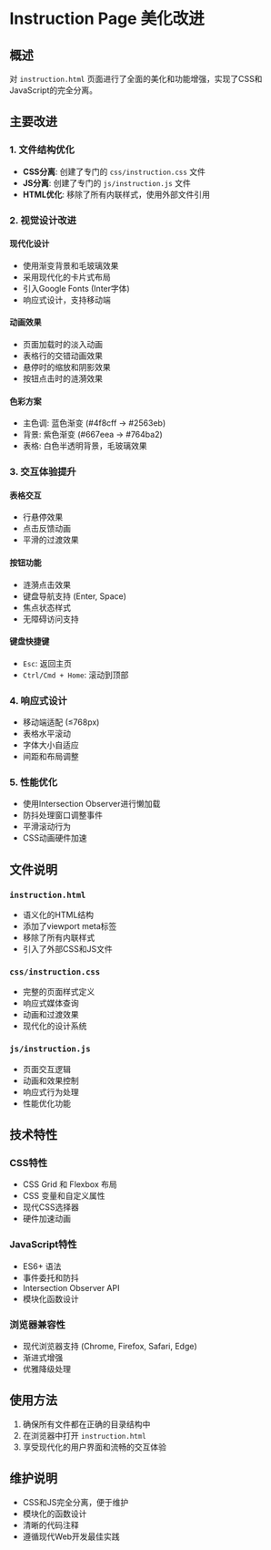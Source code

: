 # Instruction Page 美化改进

## 概述
对 `instruction.html` 页面进行了全面的美化和功能增强，实现了CSS和JavaScript的完全分离。

## 主要改进

### 1. 文件结构优化
- **CSS分离**: 创建了专门的 `css/instruction.css` 文件
- **JS分离**: 创建了专门的 `js/instruction.js` 文件
- **HTML优化**: 移除了所有内联样式，使用外部文件引用

### 2. 视觉设计改进

#### 现代化设计
- 使用渐变背景和毛玻璃效果
- 采用现代化的卡片式布局
- 引入Google Fonts (Inter字体)
- 响应式设计，支持移动端

#### 动画效果
- 页面加载时的淡入动画
- 表格行的交错动画效果
- 悬停时的缩放和阴影效果
- 按钮点击时的涟漪效果

#### 色彩方案
- 主色调: 蓝色渐变 (#4f8cff → #2563eb)
- 背景: 紫色渐变 (#667eea → #764ba2)
- 表格: 白色半透明背景，毛玻璃效果

### 3. 交互体验提升

#### 表格交互
- 行悬停效果
- 点击反馈动画
- 平滑的过渡效果

#### 按钮功能
- 涟漪点击效果
- 键盘导航支持 (Enter, Space)
- 焦点状态样式
- 无障碍访问支持

#### 键盘快捷键
- `Esc`: 返回主页
- `Ctrl/Cmd + Home`: 滚动到顶部

### 4. 响应式设计
- 移动端适配 (≤768px)
- 表格水平滚动
- 字体大小自适应
- 间距和布局调整

### 5. 性能优化
- 使用Intersection Observer进行懒加载
- 防抖处理窗口调整事件
- 平滑滚动行为
- CSS动画硬件加速

## 文件说明

### `instruction.html`
- 语义化的HTML结构
- 添加了viewport meta标签
- 移除了所有内联样式
- 引入了外部CSS和JS文件

### `css/instruction.css`
- 完整的页面样式定义
- 响应式媒体查询
- 动画和过渡效果
- 现代化的设计系统

### `js/instruction.js`
- 页面交互逻辑
- 动画和效果控制
- 响应式行为处理
- 性能优化功能

## 技术特性

### CSS特性
- CSS Grid 和 Flexbox 布局
- CSS 变量和自定义属性
- 现代CSS选择器
- 硬件加速动画

### JavaScript特性
- ES6+ 语法
- 事件委托和防抖
- Intersection Observer API
- 模块化函数设计

### 浏览器兼容性
- 现代浏览器支持 (Chrome, Firefox, Safari, Edge)
- 渐进式增强
- 优雅降级处理

## 使用方法

1. 确保所有文件都在正确的目录结构中
2. 在浏览器中打开 `instruction.html`
3. 享受现代化的用户界面和流畅的交互体验

## 维护说明

- CSS和JS完全分离，便于维护
- 模块化的函数设计
- 清晰的代码注释
- 遵循现代Web开发最佳实践 